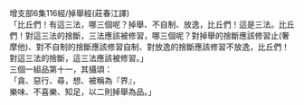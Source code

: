 增支部6集116經/掉舉經(莊春江譯)  
「比丘們！有這三法，哪三個呢？掉舉、不自制、放逸，比丘們！這是三法。比丘們！對這三法的捨斷，三法應該被修習，哪三個呢？對掉舉的捨斷應該修習止(奢摩他)、對不自制的捨斷應該修習自制、對放逸的捨斷應該修習不放逸，比丘們！對這三法的捨斷，這三法應該被修習。」  
三個一組品第十一，其攝頌：  
「貪、惡行、尋，想、被稱為『界』，  
樂味、不喜樂、知足，以二則掉舉為品。」  
  
  
